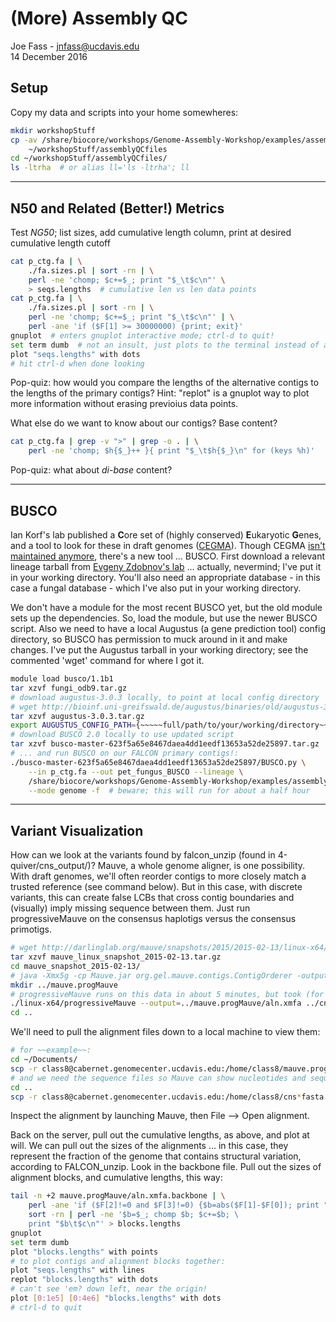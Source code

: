 # \(More\) Assembly QC

Joe Fass - jnfass@ucdavis.edu  
14 December 2016

## Setup

Copy my data and scripts into your home somewheres:

```bash
mkdir workshopStuff
cp -av /share/biocore/workshops/Genome-Assembly-Workshop/examples/assemblyQC.joe/setup \
    ~/workshopStuff/assemblyQCfiles
cd ~/workshopStuff/assemblyQCfiles/
ls -ltrha  # or alias ll='ls -ltrha'; ll
```

---

## N50 and Related (Better!) Metrics

Test *NG50*; list sizes, add cumulative length column, print at desired cumulative length cutoff  

```bash
cat p_ctg.fa | \
    ./fa.sizes.pl | sort -rn | \
    perl -ne 'chomp; $c+=$_; print "$_\t$c\n"' \
    > seqs.lengths  # cumulative len vs len data points
cat p_ctg.fa | \
    ./fa.sizes.pl | sort -rn | \
    perl -ne 'chomp; $c+=$_; print "$_\t$c\n"' | \
    perl -ane 'if ($F[1] >= 30000000) {print; exit}'
gnuplot  # enters gnuplot interactive mode; ctrl-d to quit!
set term dumb  # not an insult, just plots to the terminal instead of an image file
plot "seqs.lengths" with dots
# hit ctrl-d when done looking
```

Pop-quiz: how would you compare the lengths of the alternative contigs to the lengths of the primary contigs? Hint: "replot" is a gnuplot way to plot more information without erasing previoius data points.   

What else do we want to know about our contigs? Base content?

```bash
cat p_ctg.fa | grep -v ">" | grep -o . | \
    perl -ne 'chomp; $h{$_}++ }{ print "$_\t$h{$_}\n" for (keys %h)'
```

Pop-quiz: what about *di-base* content?

---

## BUSCO

Ian Korf's lab published a **C**ore set of (highly conserved) **E**ukaryotic **G**enes, and a tool to look for these in draft genomes ([CEGMA](http://korflab.ucdavis.edu/datasets/cegma/)). Though CEGMA [isn't maintained anymore](http://www.acgt.me/blog/2015/5/18/goodbye-cegma-hello-busco), there's a new tool ... BUSCO. First download a relevant lineage tarball from [Evgeny Zdobnov's lab](http://busco.ezlab.org/) ... actually, nevermind; I've put it in your working directory. You'll also need an appropriate database - in this case a fungal database - which I've also put in your working directory.  

We don't have a module for the most recent BUSCO yet, but the old module sets up the dependencies. So, load the module, but use the newer BUSCO script. Also we need to have a local Augustus (a gene prediction tool) config directory, so BUSCO has permission to muck around in it and make changes. I've put the Augustus tarball in your working directory; see the commented 'wget' command for where I got it.  

```bash
module load busco/1.1b1
tar xzvf fungi_odb9.tar.gz
# download augustus-3.0.3 locally, to point at local config directory
# wget http://bioinf.uni-greifswald.de/augustus/binaries/old/augustus-3.0.3.tar.gz
tar xzvf augustus-3.0.3.tar.gz
export AUGUSTUS_CONFIG_PATH={~~~~~full/path/to/your/working/directory~~~~~}/augustus-3.0.3/config/  # replace "{...}"
# download BUSCO 2.0 locally to use updated script
tar xzvf busco-master-623f5a65e8467daea4dd1eedf13653a52de25897.tar.gz
# ... and run BUSCO on our FALCON primary contigs!:
./busco-master-623f5a65e8467daea4dd1eedf13653a52de25897/BUSCO.py \
    --in p_ctg.fa --out pet_fungus_BUSCO --lineage \
    /share/biocore/workshops/Genome-Assembly-Workshop/examples/assemblyQC.joe/test/fungi_odb9 \
    --mode genome -f  # beware; this will run for about a half hour
```

---

## Variant Visualization

How can we look at the variants found by falcon\_unzip (found in 4-quiver/cns\_output/)? Mauve, a whole genome aligner, is one possibility. With draft genomes, we'll often reorder contigs to more closely match a trusted reference (see command below). But in this case, with discrete variants, this can create false LCBs that cross contig boundaries and (visually) imply missing sequence between them. Just run progressiveMauve on the consensus haplotigs versus the consensus primotigs.

```bash
# wget http://darlinglab.org/mauve/snapshots/2015/2015-02-13/linux-x64/mauve_linux_snapshot_2015-02-13.tar.gz
tar xzvf mauve_linux_snapshot_2015-02-13.tar.gz
cd mauve_snapshot_2015-02-13/
# java -Xmx5g -cp Mauve.jar org.gel.mauve.contigs.ContigOrderer -output ../mauve.reorder -ref ../published.fasta -draft ../p_ctg.fa  # example for draft genome versus a published relative
mkdir ../mauve.progMauve
# progressiveMauve runs on this data in about 5 minutes, but took (for me) ~15 minutes to fully write and close the output!
./linux-x64/progressiveMauve --output=../mauve.progMauve/aln.xmfa ../cns_p_ctg.fasta ../cns_h_ctg.fasta
cd ..
```

We'll need to pull the alignment files down to a local machine to view them:  

```bash
# for ~~example~~:
cd ~/Documents/
scp -r class8@cabernet.genomecenter.ucdavis.edu:/home/class8/mauve.progMauve .
# and we need the sequence files so Mauve can show nucleotides and sequence boundaries:
cd ..
scp -r class8@cabernet.genomecenter.ucdavis.edu:/home/class8/cns*fasta .
```

Inspect the alignment by launching Mauve, then File --> Open alignment.  

Back on the server, pull out the cumulative lengths, as above, and plot at will. We can pull out the sizes of the alignments ... in this case, they represent the fraction of the genome that contains structural variation, according to FALCON\_unzip. Look in the backbone file. Pull out the sizes of alignment blocks, and cumulative lengths, this way:   

```bash
tail -n +2 mauve.progMauve/aln.xmfa.backbone | \
    perl -ane 'if ($F[2]!=0 and $F[3]!=0) {$b=abs($F[1]-$F[0]); print "$b\n"}' | \
    sort -rn | perl -ne '$b=$_; chomp $b; $c+=$b; \
    print "$b\t$c\n"' > blocks.lengths
gnuplot
set term dumb
plot "blocks.lengths" with points
# to plot contigs and alignment blocks together:
plot "seqs.lengths" with lines
replot "blocks.lengths" with dots
# can't see 'em? down left, near the origin!
plot [0:1e5] [0:4e6] "blocks.lengths" with dots
# ctrl-d to quit
```





